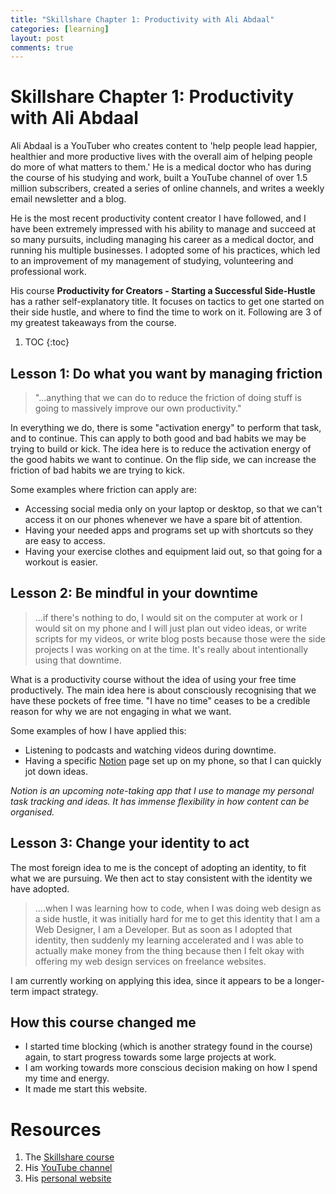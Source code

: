 ```yaml
---
title: "Skillshare Chapter 1: Productivity with Ali Abdaal"
categories: [learning]
layout: post
comments: true
---
```


# Skillshare Chapter 1: Productivity with Ali Abdaal
Ali Abdaal is a YouTuber who creates content to 'help people lead happier, healthier and more productive lives with the overall aim of helping people do more of what matters to them.' He is a medical doctor who has during the course of his studying and work, built a YouTube channel of over 1.5 million subscribers, created a series of online channels, and writes a weekly email newsletter and a blog.

He is the most recent productivity content creator I have followed, and I have been extremely impressed with his ability to manage and succeed at so many pursuits, including managing his career as a medical doctor, and running his multiple businesses. I adopted some of his practices, which led to an improvement of my management of studying, volunteering and professional work.

His course **Productivity for Creators - Starting a Successful Side-Hustle** has a rather self-explanatory title. It focuses on tactics to get one started on their side hustle, and where to find the time to work on it. Following are 3 of my greatest takeaways from the course.

1. TOC
{:toc}

## Lesson 1: Do what you want by managing friction

> "...anything that we can do to reduce the friction of doing stuff is going to massively improve our own productivity."

In everything we do, there is some "activation energy" to perform that task, and to continue. This can apply to both good and bad habits we may be trying to build or kick. The idea here is to reduce the activation energy of the good habits we want to continue. On the flip side, we can increase the friction of bad habits we are trying to kick.

Some examples where friction can apply are:

- Accessing social media only on your laptop or desktop, so that we can't access it on our phones whenever we have a spare bit of attention.
- Having your needed apps and programs set up with shortcuts so they are easy to access.
- Having your exercise clothes and equipment laid out, so that going for a workout is easier.

## Lesson 2: Be mindful in your downtime

> ...if there's nothing to do, I would sit on the computer at work or I would sit on my phone and I will just plan out video ideas, or write scripts for my videos, or write blog posts because those were the side projects I was working on at the time. It's really about intentionally using that downtime.

What is a productivity course without the idea of using your free time productively. The main idea here is about consciously recognising that we have these pockets of free time. "I have no time" ceases to be a credible reason for why we are not engaging in what we want.

Some examples of how I have applied this:

- Listening to podcasts and watching videos during downtime.
- Having a specific [Notion](https://www.notion.so/) page set up on my phone, so that I can quickly jot down ideas.

*Notion is an upcoming note-taking app that I use to manage my personal task tracking and ideas. It has immense flexibility in how content can be organised.*

## Lesson 3: Change your identity to act

The most foreign idea to me is the concept of adopting an identity, to fit what we are pursuing. We then act to stay consistent with the identity we have adopted.

> ....when I was learning how to code, when I was doing web design as a side hustle, it was initially hard for me to get this identity that I am a Web Designer, I am a Developer. But as soon as I adopted that identity, then suddenly my learning accelerated and I was able to actually make money from the thing because then I felt okay with offering my web design services on freelance websites.

I am currently working on applying this idea, since it appears to be a longer-term impact strategy.

## How this course changed me

- I started time blocking (which is another strategy found in the course) again, to start progress towards some large projects at work.
- I am working towards more conscious decision making on how I spend my time and energy.
- It made me start this website.

# Resources

1. The [Skillshare course](https://www.skillshare.com/classes/Productivity-for-Creators-Starting-a-Successful-Side-Hustle/1147193977?via=user-profile)
2. His [YouTube channel](https://www.youtube.com/channel/UCoOae5nYA7VqaXzerajD0lg)
3. His [personal website](https://aliabdaal.com/)
